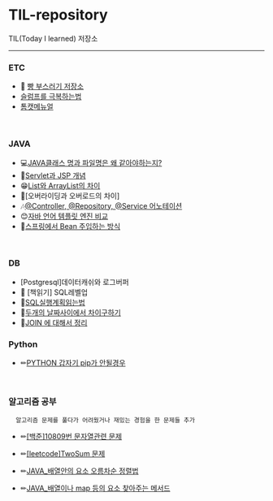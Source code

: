 # TIL-repository
TIL(Today I learned) 저장소

---
### ETC
* 🍞 [빵 부스러기 저장소](https://github.com/rlarudgkswkd/TIL-repository/blob/master/ETC/BreadComb.md)
* [슬럼프를 극복하는법](https://github.com/rlarudgkswkd/TIL-repository/blob/master/ETC/%EC%8A%AC%EB%9F%BC%ED%94%84%EB%A5%BC%20%EA%B7%B9%EB%B3%B5%ED%95%98%EB%8A%94%EB%B2%95.md)
* [톰캣메뉴얼](https://github.com/rlarudgkswkd/TIL-repository/blob/master/ETC/%ED%86%B0%EC%BA%A3%EB%A9%94%EB%89%B4%EC%96%BC.md)
<br>

### JAVA
* 💻[JAVA클래스 명과 파일명은 왜 같아야하는지?](https://github.com/rlarudgkswkd/TIL-repository/blob/master/JAVA/ClassNamingReason.md)
* 🎫[Servlet과 JSP 개념](https://github.com/rlarudgkswkd/TIL-repository/blob/master/JAVA/Servlet%EA%B3%BC%20JSP%EC%9D%98%20%EA%B0%9C%EB%85%90.md)
* 😁[List와 ArrayList의 차이](https://github.com/rlarudgkswkd/TIL-repository/blob/master/JAVA/List%EC%99%80%20ArrayList%EC%9D%98%20%EC%B0%A8%EC%9D%B4.md)
* 🎐[오버라이딩과 오버로드의 차이]
* 🎶[@Controller, @Repository, @Service 어노테이션](https://github.com/rlarudgkswkd/TIL-repository/blob/master/JAVA/%40Controller%2C%20%40Repository%2C%20%40Service%20%EC%96%B4%EB%85%B8%ED%85%8C%EC%9D%B4%EC%85%98.md)
* 😊[자바 언어 템플릿 엔진 비교](https://github.com/rlarudgkswkd/TIL-repository/blob/master/JAVA/%EC%9E%90%EB%B0%94%20%EC%96%B8%EC%96%B4%20%ED%85%9C%ED%94%8C%EB%A6%BF%20%EC%97%94%EC%A7%84%20%EB%B9%84%EA%B5%90.md)
* 🤣[스프링에서 Bean 주입하는 방식](https://github.com/rlarudgkswkd/TIL-repository/blob/master/JAVA/%EC%8A%A4%ED%94%84%EB%A7%81%EC%97%90%EC%84%9C%20Bean%20%EC%A3%BC%EC%9E%85%ED%95%98%EB%8A%94%20%EB%B0%A9%EC%8B%9D.md)

<br>

### DB
* [Postgresql]데이터캐쉬와 로그버퍼
* 📖 [책읽기] SQL레벨업 
* 🚟[SQL실행계획읽는법](https://github.com/rlarudgkswkd/TIL-repository/blob/master/DB/%EC%8B%A4%ED%96%89%EA%B3%84%ED%9A%8D%20%EC%9D%BD%EB%8A%94%EB%B0%A9%EB%B2%95.md)
* 🎏[두개의 날짜사이에서 차이구하기](https://github.com/rlarudgkswkd/TIL-repository/blob/master/DB/%EB%82%A0%EC%A7%9C%EC%9C%A0%ED%98%95%EB%81%BC%EB%A6%AC%EC%B0%A8%EA%B0%90.md)
* 🤞[JOIN 에 대해서 정리](https://github.com/rlarudgkswkd/TIL-repository/blob/master/DB/JOIN%20%EC%97%90%20%EB%8C%80%ED%95%B4%EC%84%9C%20%EC%A0%95%EB%A6%AC.md)

### Python
* ✏[PYTHON 갑자기 pip가 안될경우](https://devlog.jwgo.kr/2020/02/29/broken-pip-error/)

<br>

### 알고리즘 공부
      알고리즘 문제를 풀다가 어려웠거나 재밌는 경험을 한 문제들 추가
* ✏[[백준]10809번 문자열관련 문제](https://github.com/rlarudgkswkd/TIL-repository/blob/master/%EC%95%8C%EA%B3%A0%EB%A6%AC%EC%A6%98%20%EA%B3%B5%EB%B6%80/%EB%B0%B1%EC%A4%80/10809%EB%AC%B8%EC%A0%9C/Readme.md)
* ✏[[leetcode]TwoSum 문제](https://github.com/rlarudgkswkd/TIL-repository/blob/master/%EC%95%8C%EA%B3%A0%EB%A6%AC%EC%A6%98%20%EA%B3%B5%EB%B6%80/leetcode/TwoSum_%EA%B2%BD%ED%95%9C%ED%92%80%EC%9D%B4.md)

* ✏[JAVA_배열안의 요소 오름차순 정렬법](https://github.com/rlarudgkswkd/TIL-repository/blob/master/%EC%95%8C%EA%B3%A0%EB%A6%AC%EC%A6%98%20%EA%B3%B5%EB%B6%80/%EC%9E%90%EB%B0%94_%EB%B0%B0%EC%97%B4%20%EC%9A%94%EC%86%8C%EB%93%A4%20%EC%98%A4%EB%A6%84%EC%B0%A8%EC%88%9C%20%EC%A0%95%EB%A0%AC.md)
* ✏[JAVA_배열이나 map 등의 요소 찾아주는 메서드](https://github.com/rlarudgkswkd/TIL-repository/blob/master/%EC%95%8C%EA%B3%A0%EB%A6%AC%EC%A6%98%20%EA%B3%B5%EB%B6%80/%EC%9E%90%EB%B0%94_%EC%9A%94%EC%86%8C%20%EC%B0%BE%EB%8A%94%20%EB%A9%94%EC%84%9C%EB%93%9C.md)
